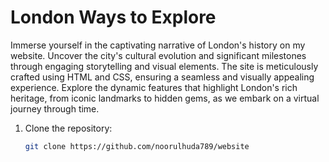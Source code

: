 # London Ways to Explore
Immerse yourself in the captivating narrative of London's history on my website. Uncover the city's cultural evolution and significant milestones through engaging storytelling and visual elements. The site is meticulously crafted using HTML and CSS, ensuring a seamless and visually appealing experience. Explore the dynamic features that highlight London's rich heritage, from iconic landmarks to hidden gems, as we embark on a virtual journey through time.

1. Clone the repository:
   ```bash
   git clone https://github.com/noorulhuda789/website
